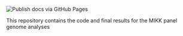 ![Publish docs via GitHub Pages](https://github.com/birneylab/MIKK_genome_paper_analysis/workflows/Publish%20docs%20via%20GitHub%20Pages/badge.svg)

This repository contains the code and final results for the MIKK panel genome analyses
